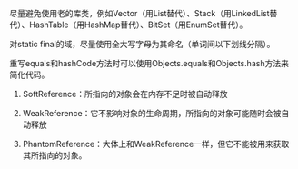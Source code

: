尽量避免使用老的库类，例如Vector（用List替代）、Stack（用LinkedList替代）、HashTable（用HashMap替代）、BitSet（用EnumSet替代）。

对static final的域，尽量使用全大写字母为其命名（单词间以下划线分隔）。

重写equals和hashCode方法时可以使用Objects.equals和Objects.hash方法来简化代码。

1. SoftReference：所指向的对象会在内存不足时被自动释放

2. WeakReference：它不影响对象的生命周期，所指向的对象可能随时会被自动释放

3. PhantomReference：大体上和WeakReference一样，但它不能被用来获取其所指向的对象。

